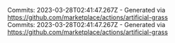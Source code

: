 Commits: 2023-03-28T02:41:47.267Z - Generated via https://github.com/marketplace/actions/artificial-grass
<br>
Commits: 2023-03-28T02:41:47.267Z - Generated via https://github.com/marketplace/actions/artificial-grass
<br>
